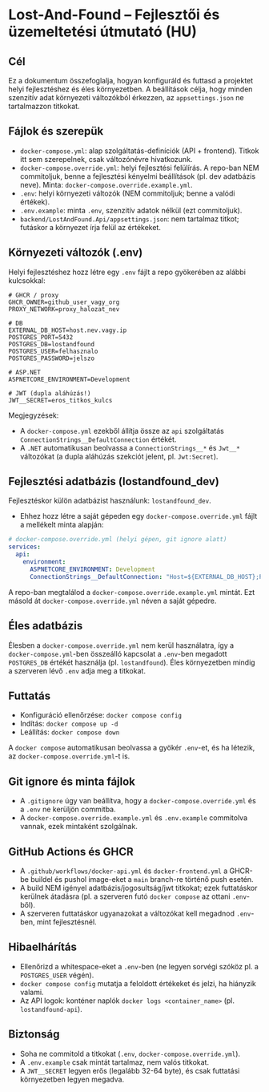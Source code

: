 # Lost-And-Found – Fejlesztői és üzemeltetési útmutató (HU)

## Cél
Ez a dokumentum összefoglalja, hogyan konfiguráld és futtasd a projektet helyi fejlesztéshez és éles környezetben. A beállítások célja, hogy minden szenzitív adat környezeti változókból érkezzen, az `appsettings.json` ne tartalmazzon titkokat.

## Fájlok és szerepük
- `docker-compose.yml`: alap szolgáltatás-definíciók (API + frontend). Titkok itt sem szerepelnek, csak változónévre hivatkozunk.
- `docker-compose.override.yml`: helyi fejlesztési felülírás. A repo-ban NEM commitoljuk, benne a fejlesztési kényelmi beállítások (pl. dev adatbázis neve). Minta: `docker-compose.override.example.yml`.
- `.env`: helyi környezeti változók (NEM commitoljuk; benne a valódi értékek).
- `.env.example`: minta `.env`, szenzitív adatok nélkül (ezt commitoljuk).
- `backend/LostAndFound.Api/appsettings.json`: nem tartalmaz titkot; futáskor a környezet írja felül az értékeket.

## Környezeti változók (.env)
Helyi fejlesztéshez hozz létre egy `.env` fájlt a repo gyökerében az alábbi kulcsokkal:

```dotenv
# GHCR / proxy
GHCR_OWNER=github_user_vagy_org
PROXY_NETWORK=proxy_halozat_nev

# DB
EXTERNAL_DB_HOST=host.nev.vagy.ip
POSTGRES_PORT=5432
POSTGRES_DB=lostandfound
POSTGRES_USER=felhasznalo
POSTGRES_PASSWORD=jelszo

# ASP.NET
ASPNETCORE_ENVIRONMENT=Development

# JWT (dupla aláhúzás!)
JWT__SECRET=eros_titkos_kulcs
```

Megjegyzések:
- A `docker-compose.yml` ezekből állítja össze az `api` szolgáltatás `ConnectionStrings__DefaultConnection` értékét.
- A `.NET` automatikusan beolvassa a `ConnectionStrings__*` és `Jwt__*` változókat (a dupla aláhúzás szekciót jelent, pl. `Jwt:Secret`).

## Fejlesztési adatbázis (lostandfound_dev)
Fejlesztéskor külön adatbázist használunk: `lostandfound_dev`.
- Ehhez hozz létre a saját gépeden egy `docker-compose.override.yml` fájlt a mellékelt minta alapján:

```yaml
# docker-compose.override.yml (helyi gépen, git ignore alatt)
services:
  api:
    environment:
      ASPNETCORE_ENVIRONMENT: Development
      ConnectionStrings__DefaultConnection: "Host=${EXTERNAL_DB_HOST};Port=${POSTGRES_PORT};Database=lostandfound_dev;Username=${POSTGRES_USER};Password=${POSTGRES_PASSWORD};SSL Mode=Disable"
```

A repo-ban megtalálod a `docker-compose.override.example.yml` mintát. Ezt másold át `docker-compose.override.yml` néven a saját gépedre.

## Éles adatbázis
Élesben a `docker-compose.override.yml` nem kerül használatra, így a `docker-compose.yml`-ben összeálló kapcsolat a `.env`-ben megadott `POSTGRES_DB` értékét használja (pl. `lostandfound`). Éles környezetben mindig a szerveren lévő `.env` adja meg a titkokat.

## Futtatás
- Konfiguráció ellenőrzése: `docker compose config`
- Indítás: `docker compose up -d`
- Leállítás: `docker compose down`

A `docker compose` automatikusan beolvassa a gyökér `.env`-et, és ha létezik, az `docker-compose.override.yml`-t is.

## Git ignore és minta fájlok
- A `.gitignore` úgy van beállítva, hogy a `docker-compose.override.yml` és a `.env` ne kerüljön commitba.
- A `docker-compose.override.example.yml` és `.env.example` commitolva vannak, ezek mintaként szolgálnak.

## GitHub Actions és GHCR
- A `.github/workflows/docker-api.yml` és `docker-frontend.yml` a GHCR-be buildel és pushol image-eket a `main` branch-re történő push esetén.
- A build NEM igényel adatbázis/jogosultság/jwt titkokat; ezek futtatáskor kerülnek átadásra (pl. a szerveren futó `docker compose` az ottani `.env`-ből).
- A szerveren futtatáskor ugyanazokat a változókat kell megadnod `.env`-ben, mint fejlesztésnél.

## Hibaelhárítás
- Ellenőrizd a whitespace-eket a `.env`-ben (ne legyen sorvégi szóköz pl. a `POSTGRES_USER` végén).
- `docker compose config` mutatja a feloldott értékeket és jelzi, ha hiányzik valami.
- Az API logok: konténer naplók `docker logs <container_name>` (pl. `lostandfound-api`).

## Biztonság
- Soha ne commitold a titkokat (`.env`, `docker-compose.override.yml`).
- A `.env.example` csak mintát tartalmaz, nem valós titkokat.
- A `JWT__SECRET` legyen erős (legalább 32-64 byte), és csak futtatási környezetben legyen megadva.
